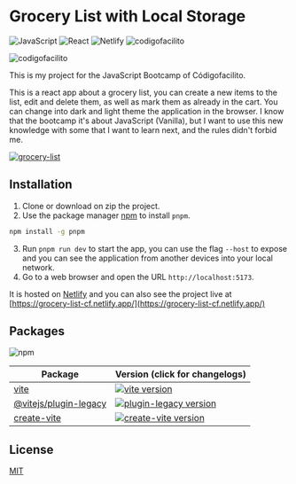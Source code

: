 # Grocery List with Local Storage
![JavaScript](https://img.shields.io/badge/javascript-%23323330.svg?style=for-the-badge&logo=javascript&logoColor=%23F7DF1E)
![React](https://img.shields.io/badge/react-%2320232a.svg?style=for-the-badge&logo=react&logoColor=%2361DAFB)
![Netlify](https://img.shields.io/badge/netlify-%23000000.svg?style=for-the-badge&logo=netlify&logoColor=#00C7B7)
![codigofacilito](https://img.shields.io/badge/Codigofacilito-white?style=for-the-badge&logo=codigofacilito&logoColor=blue)

![codigofacilito](https://codigofacilito.com/assets/logo-fd9c72981efb94fa3556a7b272d33b45ef8834027fa4fe9959a56e4b2ebaa798.png)




This is my project for the JavaScript Bootcamp of Códigofacilito.


This is a react app about a grocery list, you can create a new items to the list,
edit and delete them, as well as mark them as already in the cart. You can change into dark and light theme the application in the browser.
I know that the bootcamp it's about JavaScript (Vanilla), but I want to use this new knowledge with some that I want to learn next,
and the rules didn't forbid me.

[![grocery-list]([https://scontent.faqb1-1.fna.fbcdn.net/v/t39.30808-6/340624486_212457784736502_3979346759784444175_n.jpg?_nc_cat=102&ccb=1-7&_nc_sid=730e14&_nc_ohc=n5WMyCbhN4cAX9tE1TG&_nc_ht=scontent.faqb1-1.fna&oh=00_AfBt9w2Mqx6dIC1Sozn8XwdYfq2RTpWYG5C5AdBxne5lSQ&oe=645D0B46)](https://www.awesomescreenshot.com/video/15954312?key=f0868219b517a8f265fe9bb304a805ec](https://scontent.faqb1-1.fna.fbcdn.net/v/t39.30808-6/340624486_212457784736502_3979346759784444175_n.jpg?stp=dst-jpg_p180x540&_nc_cat=102&ccb=1-7&_nc_sid=730e14&_nc_ohc=CrGYC9N1aCUAX8Gg_Ss&_nc_ht=scontent.faqb1-1.fna&oh=00_AfCtDVMgT-5bgr1K7xzLK4-1RzTeZf68oMyr_OTh482x0A&oe=64829E06))

## Installation

1. Clone or download on zip the project.
2. Use the package manager [npm](https://www.npmjs.com/package/pnpm) to install ```pnpm```.

```bash
npm install -g pnpm
```
3. Run ```pnpm run dev``` to start the app,
you can use the flag ```--host``` to expose and you can see the application from another devices into your local network.
4. Go to a web browser and open the URL ```http://localhost:5173```.


It is hosted on [Netlify](https://www.netlify.com/) and you can also see the project live at [https://grocery-list-cf.netlify.app/](https://grocery-list-cf.netlify.app/)

## Packages

![npm](https://img.shields.io/npm/v/npm)

| Package                                         | Version (click for changelogs)                                                                                                    |
| ----------------------------------------------- | :-------------------------------------------------------------------------------------------------------------------------------- |
| [vite](packages/vite)                           | [![vite version](https://img.shields.io/npm/v/vite.svg?label=%20)](packages/vite/CHANGELOG.md)                                    |
| [@vitejs/plugin-legacy](packages/plugin-legacy) | [![plugin-legacy version](https://img.shields.io/npm/v/@vitejs/plugin-legacy.svg?label=%20)](packages/plugin-legacy/CHANGELOG.md) |
| [create-vite](packages/create-vite)             | [![create-vite version](https://img.shields.io/npm/v/create-vite.svg?label=%20)](packages/create-vite/CHANGELOG.md)    

## License

[MIT](https://choosealicense.com/licenses/mit/)
